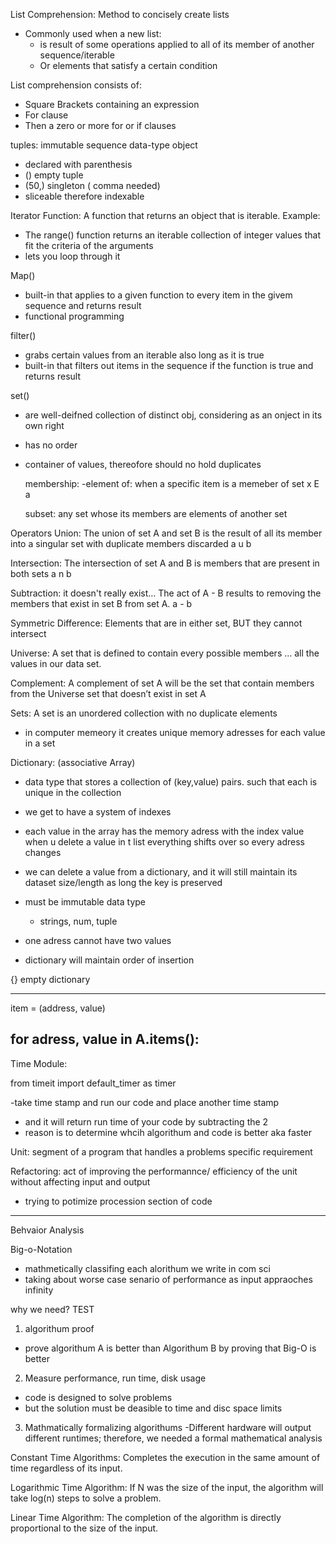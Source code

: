 List Comprehension: Method to concisely create lists
- Commonly used when a new list: 
  - is result of some operations applied to all of its member of another sequence/iterable
  - Or elements that satisfy a certain condition

List comprehension consists of:
  - Square Brackets containing an expression
  - For clause
  - Then a zero or more for or if clauses


tuples: immutable sequence data-type object

- declared with parenthesis
- () empty tuple
- (50,) singleton ( comma needed)
- sliceable therefore indexable 

Iterator Function: A function that returns an object that is iterable.
Example:
- The range() function returns an iterable collection of integer values that fit the criteria of the arguments
- lets you loop through it 


Map()
- built-in that applies to a given function to every item in the givem sequence and returns result
- functional programming 


filter()
- grabs certain values from an iterable also long as it is true
- built-in that filters out items in the sequence if the function is true and returns result

set() 
- are well-deifned collection of distinct obj, considering as an onject in its own right 
- has no order 
- container of values, thereofore should no hold duplicates 

  membership:
    -element of:
    when a specific item is a memeber of set
    x E a 
    
    subset:
    any set whose its members are elements of another set
 
 Operators 
    Union: The union of set A and set B is the result of all its member into a singular set with duplicate members discarded
    a u b
    
   Intersection: The intersection of set A and B is members that are present in both sets
   a n b 
    
   Subtraction: it doesn't really exist… The act of A - B results to removing the members that exist in set B from set A.
    a - b 
    
   Symmetric Difference: Elements that are in either set, BUT they cannot intersect
    
   Universe: A set that is defined to contain every possible members … all the values in our data set.
    
   Complement: A complement of set A will be the set that contain members from the Universe set that doesn’t exist in set A


Sets: A set is an unordered collection with no duplicate elements 
- in computer memeory it creates unique memory adresses for each value in a set


Dictionary: (associative Array)

- data type that stores a collection of (key,value) pairs. such that each is unique in the collection
- we get to have a system of indexes 
- each value in the array has the memory adress with the index value when u delete a value in t list everything shifts over so every adress changes
- we can delete a value from a dictionary, and it will still maintain its dataset size/length as long the key is preserved
- must be immutable data type 
    - strings, num, tuple

- one adress cannot have two values
- dictionary will maintain order of insertion 

{} empty dictionary

-----------------------------------
item = (address, value)

for adress, value in A.items():
-----------------------------------

Time Module:

from timeit import default_timer as timer 

-take time stamp and run our code and place another time stamp 
- and it will return run time of your code by subtracting the 2 
- reason is to determine whcih algorithum and code is better aka faster 

Unit: segment of a program that handles a problems specific requirement 

Refactoring: act of improving the performannce/ efficiency of the unit without affecting input and output
  - trying to potimize procession section of code 

--------------------
Behvaior Analysis

Big-o-Notation
- mathmetically classifing each alorithum we write in com sci
- taking about worse case senario of performance as input appraoches infinity 

why we need? TEST
1. algorithum proof 
- prove algorithum A is better than Algorithum B by proving that Big-O is better 

2. Measure performance, run time, disk usage
- code is designed to solve problems 
- but the solution must be deasible to time and disc space limits 

3. Mathmatically formalizing algorithums 
-Different hardware will output different runtimes; therefore, we needed a formal mathematical analysis

Constant Time Algorithms: Completes the execution in the same amount of time regardless of its input.

Logarithmic Time Algorithm: If N was the size of the input, the algorithm will take log(n) steps to solve a problem.

Linear Time Algorithm: The completion of the algorithm is directly proportional to the size of the input.
